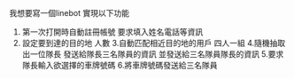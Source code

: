 我想要寫一個linebot
實現以下功能

1. 第一次打開時自動註冊帳號
要求填入姓名電話等資訊
2. 設定要到達的目的地 人數
3.自動匹配相近目的地的用戶 四人一組
4.隨機抽取出一位隊長 
發送給隊長三名隊員的資訊
並發送給三名隊員隊長的資訊
5.要求隊長輸入欲選擇的車牌號碼
6.將車牌號碼發送給三名隊員